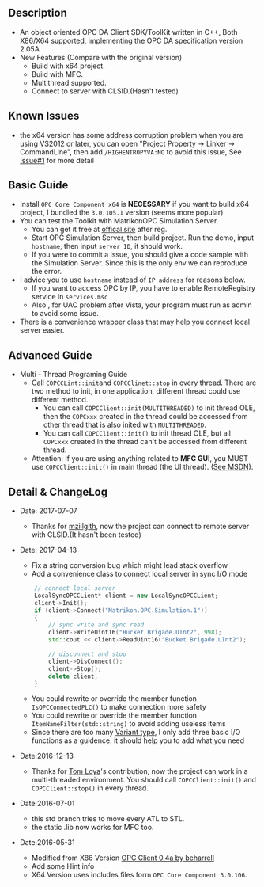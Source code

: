 ## Description
* An object oriented OPC DA Client SDK/ToolKit written in C++, Both X86/X64 supported, implementing the OPC DA specification version 2.05A
* New Features (Compare with the original version)
	* Build with x64 project.
	* Build with MFC.
	* Multithread supported.
	* Connect to server with CLSID.(Hasn't tested)

## Known Issues
* the x64 version has some address corruption problem when you are using VS2012 or later, you can open "Project Property -> Linker -> CommandLine", then add `/HIGHENTROPYVA:NO` to avoid this issue, See [Issue#1](https://github.com/edimetia3d/OPC-Client-X64/issues/1) for more detail

## Basic Guide
* Install `OPC Core Component x64` is **NECESSARY** if you want to build x64 project, I bundled the `3.0.105.1` version (seems more popular).
* You can test the Toolkit with MatrikonOPC Simulation Server. 
	* You can get it free at [offical site](https://www.matrikonopc.com/products/opc-drivers/opc-simulation-server.aspx) after reg.
	* Start OPC Simulation Server, then build project. Run the demo, input `hostname`, then input `server ID`, it should work.
	* If you were to commit a issue, you should give a code sample with the Simulation Server. Since this is the only env we can reproduce the error. 
* I advice you to use `hostname` instead of `IP address` for reasons below.
	* If you want to access OPC by IP, you have to enable RemoteRegistry service in `services.msc`
	* Also , for UAC problem after Vista, your program must run as admin to avoid some issue.
* There is a convenience wrapper class that may help you connect local server easier.

## Advanced Guide
* Multi - Thread Programing Guide
	* Call `COPCCLint::init`and `COPCClinet::stop` in every thread. There are two method to init, in one application, different thread could use different method.
		* You can call `COPCClient::init(MULTITHREADED)` to init thread OLE, then the `COPCxxx` created in the thread could be accessed from other thread that is also inited with `MULTITHREADED`.
		* You can call `COPCClient::init()` to init thread OLE, but all `COPCxxx` created in the thread can't be accessed from different thread.
	* Attention: If you are using anything related to **MFC GUI**, you MUST use `COPCClient::init()` in main thread (the UI thread). ([See MSDN](https://support.microsoft.com/en-us/help/828643/mfc-application-stops-responding-when-you-initialize-the-application-a)).


## Detail & ChangeLog
* Date: 2017-07-07
	* Thanks for [mzillgith](https://github.com/mzillgith/OPC-Client-X64), now the project can connect to remote server with CLSID.(It hasn't been tested)

* Date: 2017-04-13
	* Fix a string conversion bug which might lead stack overflow
	* Add a convenience class to connect local server in sync I/O mode
	```cpp
		// connect local server
		LocalSyncOPCCLient* client = new LocalSyncOPCCLient;
		client->Init();
		if (client->Connect("Matrikon.OPC.Simulation.1"))
		{
			// sync write and sync read
			client->WriteUint16("Bucket Brigade.UInt2", 998);
			std::cout << client->ReadUint16("Bucket Brigade.UInt2");

			// disconnect and stop
			client->DisConnect();
			client->Stop();
			delete client;
		}

	```
	* You could rewrite or override the member function `IsOPCConnectedPLC()` to make connection more safety
	* You could rewrite or override the member function `ItemNameFilter(std::string)` to avoid adding useless items
	* Since there are too many [Variant type](https://msdn.microsoft.com/en-us/library/windows/desktop/ms221627(v=vs.85).aspx), I only add three basic I/O functions as a guidence, it should help you to add what you need

* Date:2016-12-13
	* Thanks for [Tom Loya](https://github.com/tomloya)'s contribution, now the project can work in a multi-threaded environment. You should call `COPCClient::init()` and `COPCClient::stop()` in every thread.
* Date:2016-07-01
	* this std branch tries to move every ATL to STL.
	* the static .lib now works for MFC too.
* Date:2016-05-31
	* Modified from X86 Version [OPC Client 0.4a by beharrell](https://sourceforge.net/projects/opcclient/)
	* Add some Hint info
	* X64 Version uses includes files form `OPC Core Component 3.0.106`.